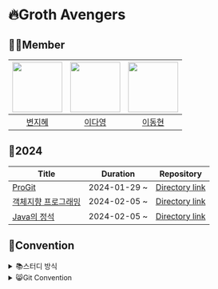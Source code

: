 # 🔥Groth Avengers
## 🧑‍💻Member
| [<img src="https://github.com/wisdom08.png" width="100">](https://github.com/wisdom08) | [<img src="https://github.com/youngDaLee.png" width="100">](https://github.com/youngDaLee) | [<img src="https://github.com/dhlee3994.png" width="100">](https://github.com/dhlee3994) |
| :--------:| :--------: | :--------: |
| [변지혜](https://github.com/wisdom08) | [이다영](https://github.com/youngDaLee) | [이동현](https://github.com/dhlee3994) |

## 🐉2024
| Title                                          | Duration              | Repository |
|------------------------------------------------|-----------------------|------------|
| [ProGit](https://git-scm.com/book/ko/v2) | 2024-01-29 ~  | [Directory link](https://github.com/growth-avengers/pro-git) |
| [객체지향 프로그래밍](https://www.yes24.com/Product/Goods/69723451) | 2024-02-05 ~ | [Directory link](https://github.com/growth-avengers/object-oriented-programming-read-it-once-realize-it-twice) |
| [Java의 정석](https://www.yes24.com/Product/Goods/24259565) | 2024-02-05 ~ | [Directory link](https://github.com/growth-avengers/java-jungsuk) |

## 📑Convention

<details>
<summary> 📚스터디 방식 </summary>
<div markdown="1">

작성중

</div>
</details>


<details>
<summary> 😸Git Convention</summary>
<div markdown="1">

### Branch
```
[name]/[공부한 챕터]
```

### Merge / Pull Request


### Commit

</div>
</details>

